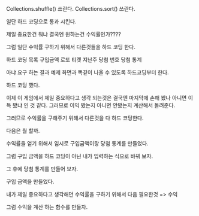 Collections.shuffle() 쓰란다. 
Collections.sort() 쓰란다. 

일단 하드 코딩으로 통과 시킨다. 

제일 중요한건 뭐냐  결국엔 원하는건 수익률인가????

그럼 일단 수익률 구하기 위해서 다른것들을 하드 코딩 한다.

하드 코딩 목록
구입금액
로또 티켓
지난주 당첨 번호
당첨 통계

아냐 요구 하는 결과 예제 화면과 똑깉이 나올 수 있도록 하드코딩부터 한다.

하드 코딩 했다.

이제 이 게임에서 제일 중요하다고 생각 되는것은 결국엔 마지막에 손해 봤나 아니면 이득 봤냐 인 것 같다.
그러므로 이익 봤는지 아니면 안봤는지 계산해서 돌려준다.

그러므로 수익률을 구해주기 위해서 다른것을 다 하드 코딩한다.


다음은 뭘 할까.

수익률을 얻기 위해서 임시로 구입금액이랑 당첨 통계를 만들었다.

그럼 구입 금액을 하드 코딩이 아닌 내가 입력하는 식으로 바꿔 보자.

그 후에 당첨 통계를 만들어 보자.

구입 금액을 만들었다. 

내가 제일 중요하다고 생각해던 수익률을 구하기 위해서 다음 필요한것 => 수익

그럼 수익을 계산 하는 함수를 만들자.